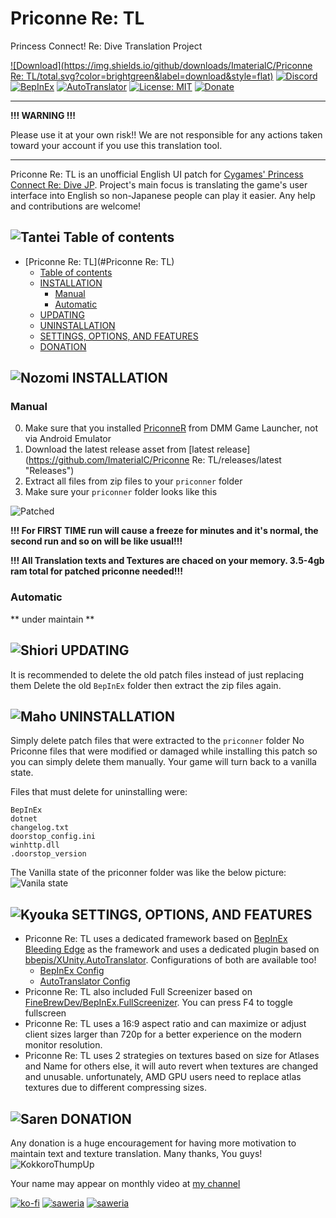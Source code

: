 
# Priconne Re: TL

Princess Connect! Re: Dive Translation Project

[![Download](https://img.shields.io/github/downloads/ImaterialC/Priconne Re: TL/total.svg?color=brightgreen&label=download&style=flat)](https://github.com/ImaterialC/PriconneRe-TL/releases/latest "Download") [![Discord](https://img.shields.io/discord/967648014497890325?color=blue&labelColor=555555&label=discord&logo=discord&style=flat)](https://discord.gg/vZjAy67KpB "Discord") [![BepInEx](https://img.shields.io/badge/-BepInEx-yellow.svg?logo=unity&labelColor=555555&style=flat)](https://github.com/BepInEx/BepInEx "BepInEx") [![AutoTranslator](https://img.shields.io/badge/-AutoTranslator-orange.svg?logo=unity&labelColor=555555&style=flat)](https://github.com/bbepis/XUnity.AutoTranslator "AutoTranslator") [![License: MIT](https://img.shields.io/badge/License-MIT-yellow.svg)](https://opensource.org/licenses/MIT) [![Donate](https://img.shields.io/badge/_-donate-red.svg?logo=githubsponsors&labelColor=555555&style=flat)](#-donation "Donate")

---
**!!! WARNING !!!**

Please use it at your own risk!!  We are not responsible for any actions taken toward your account if you use this translation tool.

---

Priconne Re: TL is an unofficial English UI patch for [Cygames' Princess Connect Re: Dive JP](https://dmg.priconne-redive.jp/). Project's main focus is translating the game's user interface into English so non-Japanese people can play it easier. Any help and contributions are welcome!

## ![Tantei](https://static.wikia.nocookie.net/princess-connect/images/f/fb/Kasumi_Box_Icon.png/revision/latest/scale-to-width-down/40?cb=20190925082622) Table of contents

- [Priconne Re: TL](#Priconne Re: TL)
  - [ Table of contents](#-table-of-contents)
  - [ INSTALLATION](#-installation)
    - [Manual](#manual)
    - [Automatic](#automatic)
  - [ UPDATING](#-updating)
  - [ UNINSTALLATION](#-uninstallation)
  - [ SETTINGS, OPTIONS, AND FEATURES](#-settings-options-and-features)
  - [ DONATION](#-donation)

## ![Nozomi](https://static.wikia.nocookie.net/princess-connect/images/4/46/Nozomi_Box_Icon.png/revision/latest/scale-to-width-down/40?cb=20190925084658) INSTALLATION

### Manual

0. Make sure that you installed [PriconneR](https://dmg.priconne-redive.jp/) from DMM Game Launcher, not via Android Emulator
1. Download the latest release asset from [latest release](https://github.com/ImaterialC/Priconne Re: TL/releases/latest "Releases")
2. Extract all files from zip files to your `priconner` folder
3. Make sure your `priconner` folder looks like this

![Patched](https://github.com/ImaterialC/PriconneRe-TL/assets/105358849/f9ef7290-1ed4-41d4-b55e-616cb3d84636)

**!!! For FIRST TIME run will cause a freeze for minutes and it's normal, the second run and so on will be like usual!!!**

**!!! All Translation texts and Textures are chaced on your memory. 3.5-4gb ram total for patched priconne needed!!!**

### Automatic

** under maintain **

## ![Shiori](https://static.wikia.nocookie.net/princess-connect/images/7/77/Shiori_Box_Icon.png/revision/latest/scale-to-width-down/40?cb=20190925113434) UPDATING

It is recommended to delete the old patch files instead of just replacing them
Delete the old `BepInEx` folder then extract the zip files again.

## ![Maho](https://static.wikia.nocookie.net/princess-connect/images/a/a7/Maho_Box_Icon.png/revision/latest/scale-to-width-down/40?cb=20190925080932) UNINSTALLATION

Simply delete patch files that were extracted to the `priconner` folder
No Priconne files that were modified or damaged while installing this patch so you can simply delete them manually. Your game will turn back to a vanilla state.

Files that must delete for uninstalling were:
```
BepInEx
dotnet
changelog.txt
doorstop_config.ini
winhttp.dll
.doorstop_version
```

The Vanilla state of the priconner folder was like the below picture:
![Vanila state](https://github.com/ImaterialC/PriconneRe-TL/assets/105358849/3d5823e6-5f67-42be-aaa7-dd2c452535a5)

## ![Kyouka](https://static.wikia.nocookie.net/princess-connect/images/3/39/Kyouka_Box_Icon.png/revision/latest/scale-to-width-down/40?cb=20190925113712) SETTINGS, OPTIONS, AND FEATURES

  - Priconne Re: TL uses a dedicated framework based on [BepInEx Bleeding Edge](https://builds.bepinex.dev/projects/bepinex_be) as the framework and uses a dedicated plugin based on [bbepis/XUnity.AutoTranslator](https://github.com/bbepis/XUnity.AutoTranslator). Configurations of both are available too!
    - [BepInEx Config](https://docs.bepinex.dev/articles/user_guide/configuration.html)
    - [AutoTranslator Config](https://github.com/bbepis/XUnity.AutoTranslator#configuration)
  - Priconne Re: TL also included Full Screenizer based on [FineBrewDev/BepInEx.FullScreenizer](https://github.com/FineBrewDev/BepInEx.FullScreenizer). You can press F4 to toggle fullscreen
  - Priconne Re: TL uses a 16:9 aspect ratio and can maximize or adjust client sizes larger than 720p for a better experience on the modern monitor resolution.
  - Priconne Re: TL uses 2 strategies on textures based on size for Atlases and Name for others else, it will auto revert when textures are changed and unusable. unfortunately, AMD GPU users need to replace atlas textures due to different compressing sizes.

## ![Saren](https://static.wikia.nocookie.net/princess-connect/images/b/b3/Saren_Box_Icon.png/revision/latest/scale-to-width-down/40?cb=20190925084518) DONATION

Any donation is a huge encouragement for having more motivation to maintain text and texture translation. Many thanks, You guys! ![KokkoroThumpUp](https://cdn.discordapp.com/emojis/974959962814021683.webp?size=32)

Your name may appear on monthly video at [my channel](https://www.youtube.com/playlist?list=PL7rvyKiF8qfl4WgOAcSOuYnkg4fEbL66c)

[![ko-fi](https://img.shields.io/badge/_-kofi-red.svg?logo=kofi&labelColor=555555&style=for-the-badge)](https://ko-fi.com/E1E5HG8RP) [![saweria](https://img.shields.io/badge/_-Saweria.co-red.svg?logo=githubsponsors&labelColor=555555&style=for-the-badge)](https://saweria.co/imaterial "Saweria.co") [![saweria](https://img.shields.io/badge/_-Patreon-red.svg?logo=patreon&labelColor=555555&style=for-the-badge)](https://patreon.com/imaterial "Saweria.co")
